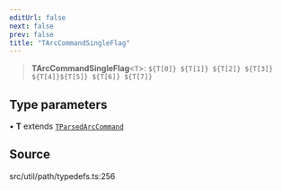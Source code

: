 ```yaml
---
editUrl: false
next: false
prev: false
title: "TArcCommandSingleFlag"
---
```


> **TArcCommandSingleFlag**\<`T`\>: ```${T[0]} ${T[1]} ${T[2]} ${T[3]} ${T[4]}${T[5]} ${T[6]} ${T[7]}```

## Type parameters

• **T** extends [`TParsedArcCommand`](TParsedArcCommand.md)

## Source

src/util/path/typedefs.ts:256
